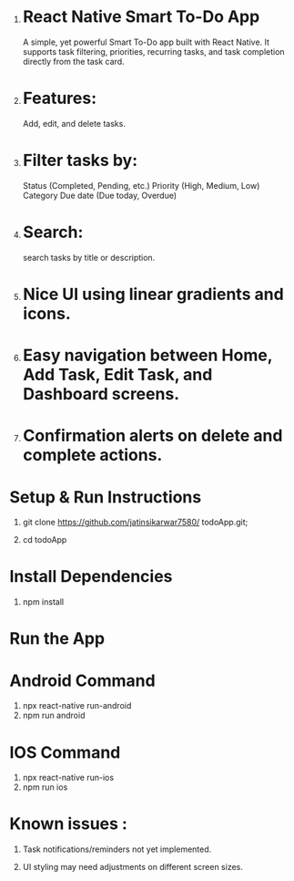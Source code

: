 1. # React Native Smart To-Do App
   A simple, yet powerful Smart To-Do app built with React Native. It supports task filtering, priorities, recurring tasks, and task completion directly from the task card.

2. # Features:
   Add, edit, and delete tasks.

3. # Filter tasks by:
   Status (Completed, Pending, etc.)
   Priority (High, Medium, Low)
   Category
   Due date (Due today, Overdue)

4. # Search:
    search tasks by title or description.



5. # Nice UI using linear gradients and icons.

6. # Easy navigation between Home, Add Task, Edit Task, and Dashboard screens.

7. # Confirmation alerts on delete and complete actions.


# Setup & Run Instructions

1.  git clone https://github.com/jatinsikarwar7580/ todoApp.git;

2.  cd todoApp

# Install Dependencies

1. npm install

# Run the App
# Android Command 
1. npx react-native run-android
2. npm run android

# IOS Command
1. npx react-native run-ios
2. npm run ios

  
# Known issues :  
1. Task notifications/reminders not yet     implemented.

2. UI styling may need adjustments on different screen sizes.